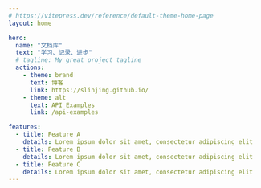 ```yaml
---
# https://vitepress.dev/reference/default-theme-home-page
layout: home

hero:
  name: "文档库"
  text: "学习、记录、进步"
  # tagline: My great project tagline
  actions:
    - theme: brand
      text: 博客
      link: https://slinjing.github.io/
    - theme: alt
      text: API Examples
      link: /api-examples

features:
  - title: Feature A
    details: Lorem ipsum dolor sit amet, consectetur adipiscing elit
  - title: Feature B
    details: Lorem ipsum dolor sit amet, consectetur adipiscing elit
  - title: Feature C
    details: Lorem ipsum dolor sit amet, consectetur adipiscing elit
---
```


